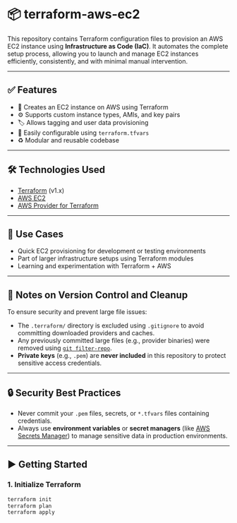 # 📦 terraform-aws-ec2

This repository contains Terraform configuration files to provision an AWS EC2 instance using **Infrastructure as Code (IaC)**. It automates the complete setup process, allowing you to launch and manage EC2 instances efficiently, consistently, and with minimal manual intervention.

---

## ✅ Features

- 🚀 Creates an EC2 instance on AWS using Terraform
- ⚙️ Supports custom instance types, AMIs, and key pairs
- 🏷️ Allows tagging and user data provisioning
- 📄 Easily configurable using `terraform.tfvars`
- ♻️ Modular and reusable codebase

---

## 🛠️ Technologies Used

- [Terraform](https://www.terraform.io/) (v1.x)
- [AWS EC2](https://aws.amazon.com/ec2/)
- [AWS Provider for Terraform](https://registry.terraform.io/providers/hashicorp/aws/latest)

---

## 🚀 Use Cases

- Quick EC2 provisioning for development or testing environments
- Part of larger infrastructure setups using Terraform modules
- Learning and experimentation with Terraform + AWS

---
## 📌 Notes on Version Control and Cleanup

To ensure security and prevent large file issues:

- The `.terraform/` directory is excluded using `.gitignore` to avoid committing downloaded providers and caches.
- Any previously committed large files (e.g., provider binaries) were removed using [`git filter-repo`](https://github.com/newren/git-filter-repo).
- **Private keys** (e.g., `.pem`) are **never included** in this repository to protect sensitive access credentials.

---

## 🔒 Security Best Practices

- Never commit your `.pem` files, secrets, or `*.tfvars` files containing credentials.
- Always use **environment variables** or **secret managers** (like [AWS Secrets Manager](https://aws.amazon.com/secrets-manager/)) to manage sensitive data in production environments.


---

## ▶️ Getting Started

### 1. Initialize Terraform
```bash
terraform init
terraform plan
terraform apply
